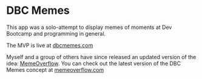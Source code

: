DBC Memes
=========
This app was a solo-attempt to display memes of moments at Dev Bootcamp and programming in general.

The MVP is live at [dbcmemes.com](http://dbcmemes.com)

Myself and a group of others have since released an updated version of the idea: [MemeOverflow](http://github.com/fmackojc/memeoverflow).
You can check out the latest version of the DBC Memes concept at [memeoverflow.com](http://memeoverflow.com)
